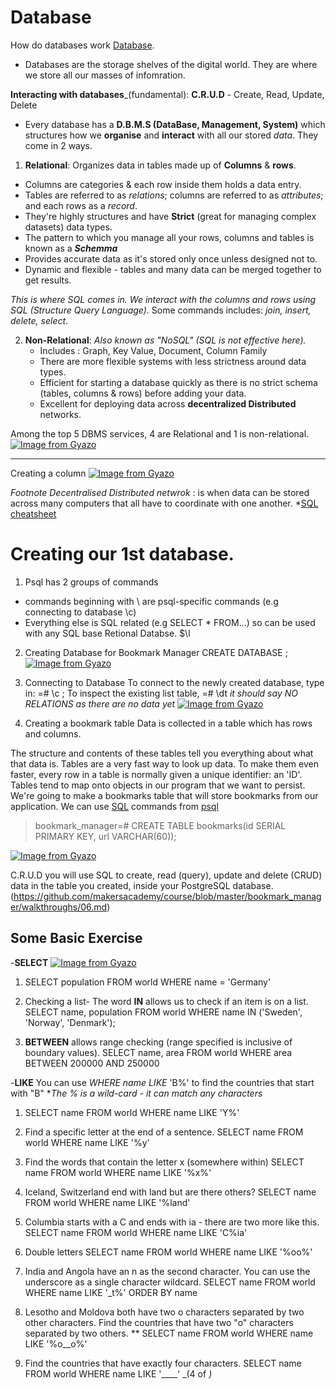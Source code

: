 # Database
How do databases work
[Database](https://maggieappleton.com/databases).
- Databases are the storage shelves of the digital world. They are where we store all our masses of infomration.

**Interacting with databases**_(fundamental): 
**C.R.U.D** - Create, Read, Update, Delete

- Every database has a **D.B.M.S (DataBase, Management, System)** which structures how we **organise** and **interact** with all our stored _data_. They come in 2 ways.

1. **Relational**: Organizes data in tables made up of **Columns** & **rows**.

  - Columns are categories & each row inside them holds a data entry.
  - Tables are referred to as _relations_;  columns are referred to as _attributes_; and each rows as a _record_.
  - They're highly structures and have **Strict** (great for managing complex datasets) data types.
  - The pattern to which you manage all your rows, columns and tables is known as a **_Schemma_**
  - Provides accurate data as it's stored only once unless designed not to.
  - Dynamic and flexible - tables and many data can be merged together to get results.
  
  _This is where SQL comes in. We interact with the columns and rows using SQL (Structure Query Language)._ Some commands includes: _join, insert, delete, select_.

2. **Non-Relational**: _Also known as "NoSQL" (SQL is not effective here)._
    - Includes : Graph, Key Value, Document, Column Family
    - There are more flexible systems with less strictness around data types.
    - Efficient for starting a database quickly as there is no strict schema (tables, columns & rows) before adding your data.
    - Excellent for deploying data across **decentralized Distributed** networks.

Among the top 5 DBMS services, 4 are Relational and 1 is non-relational.
[![Image from Gyazo](https://i.gyazo.com/c9ba0b88fa26fb6d52075f1e5cc963e3.png)](https://gyazo.com/c9ba0b88fa26fb6d52075f1e5cc963e3)

---
Creating a column
[![Image from Gyazo](https://i.gyazo.com/95e31d8c5d402a1e64cb1c6c22e646fd.png)](https://gyazo.com/95e31d8c5d402a1e64cb1c6c22e646fd)

_Footnote_
*Decentralised Distributed netwrok* : is when data can be stored across many computers that all have to coordinate with one another.
*[SQL cheatsheet](https://blog.jasonmeridth.com/posts/postgresql-command-line-cheat-sheet/)

# Creating our 1st database.
1. Psql has 2 groups of commands
 - commands beginning with \ are psql-specific commands (e.g connecting to database \c)
 - Everything else is SQL related (e.g SELECT * FROM...) so can be used with any SQL base Retional Databse.
$\l

2. Creating Database for Bookmark Manager
CREATE DATABASE <filename>;
[![Image from Gyazo](https://i.gyazo.com/ecb906696357e6b728fa58b275193803.png)](https://gyazo.com/ecb906696357e6b728fa58b275193803)

3. Connecting to Database
To connect to the newly created database, type in: =# \c <filename>;
To inspect the existing list table, =# \dt
_it should say NO RELATIONS as there are no data yet_
[![Image from Gyazo](https://i.gyazo.com/1a2e8774562a1117be4089c91dd09256.png)](https://gyazo.com/1a2e8774562a1117be4089c91dd09256)

4. Creating a bookmark table
Data is collected in a table which has rows and columns.

The structure and contents of these tables tell you everything about what that data is. Tables are a very fast way to look up data. To make them even faster, every row in a table is normally given a unique identifier: an 'ID'.
Tables tend to map onto objects in our program that we want to persist. We're going to make a bookmarks table that will store bookmarks from our application. We can use [SQL](http://www.cheat-sheets.org/sites/sql.su/) commands from [psql](https://blog.jasonmeridth.com/posts/postgresql-command-line-cheat-sheet/)

> bookmark_manager=# CREATE TABLE bookmarks(id SERIAL PRIMARY KEY, url VARCHAR(60));

[![Image from Gyazo](https://i.gyazo.com/c0607bb24ea3b75a6b6256d9bfca5b7e.png)](https://gyazo.com/c0607bb24ea3b75a6b6256d9bfca5b7e)


C.R.U.D 
you will use SQL to create, read (query), update and delete (CRUD) data in the table you created, inside your PostgreSQL database.
(https://github.com/makersacademy/course/blob/master/bookmark_manager/walkthroughs/06.md)


## Some Basic Exercise
-**SELECT**
[![Image from Gyazo](https://i.gyazo.com/9fa94d7c9955ec94b75587e18e83de01.png)](https://gyazo.com/9fa94d7c9955ec94b75587e18e83de01)

1. SELECT population FROM world
  WHERE name = 'Germany'

2. Checking a list- The word **IN** allows us to check if an item is on a list.
SELECT name, population FROM world
  WHERE name IN ('Sweden', 'Norway', 'Denmark');

3. **BETWEEN** allows range checking (range specified is inclusive of boundary values).
SELECT name, area FROM world
  WHERE area BETWEEN 200000 AND 250000

-**LIKE**
You can use _WHERE name LIKE_ 'B%' to find the countries that start with "B"
*_The % is a wild-card - it can match any characters_
1. SELECT name FROM world
     WHERE name LIKE 'Y%'

2. Find a specific letter at the end of a sentence.
  SELECT name FROM world
  WHERE name LIKE '%y'

3. Find the words that contain the letter x (somewhere within)
   SELECT name FROM world
    WHERE name LIKE '%x%'

4. Iceland, Switzerland end with land but are there others?
    SELECT name FROM world
      WHERE name LIKE '%land'

5. Columbia starts with a C and ends with ia - there are two more like this.
    SELECT name FROM world
      WHERE name LIKE 'C%ia'
6. Double letters
  SELECT name FROM world
    WHERE name LIKE '%oo%'

7. India and Angola have an n as the second character. You can use the underscore as a single character wildcard.
  SELECT name FROM world
     WHERE name LIKE '_t%'
  ORDER BY name

8. Lesotho and Moldova both have two o characters separated by two other characters.
Find the countries that have two "o" characters separated by two others.
** SELECT name FROM world
        WHERE name LIKE '%o__o%'

9. Find the countries that have exactly four characters.
  SELECT name FROM world
    WHERE name LIKE '____' _(4 of _)_
